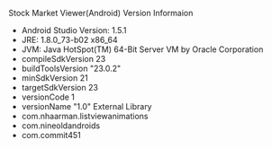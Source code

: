 Stock Market Viewer(Android)
Version Informaion
* Android Studio Version: 1.5.1
* JRE: 1.8.0_73-b02 x86_64
* JVM: Java HotSpot(TM) 64-Bit Server VM by Oracle Corporation
* compileSdkVersion 23
* buildToolsVersion "23.0.2"
* minSdkVersion 21
* targetSdkVersion 23
* versionCode 1
* versionName "1.0"
External Library
* com.nhaarman.listviewanimations
* com.nineoldandroids
* com.commit451